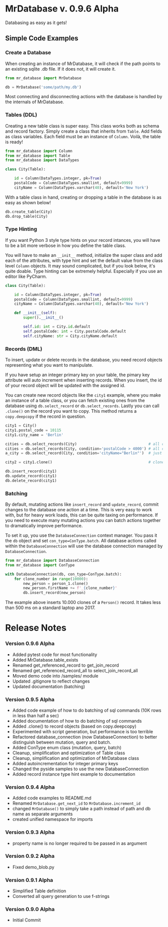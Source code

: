 # MrDatabase v. 0.9.6 Alpha
Databasing as easy as it gets!

## Simple Code Examples

### Create a Database

When creating an instance of MrDatabase, it will check if the path points to an existing sqlite .db file. If it does not, it will create it.

```python
from mr_database import MrDatabase

db = MrDatabase('some/path/my.db')
```

Most connecting and disconnecting actions with the database is handled by the internals of MrDatabase.

### Tables (DDL)

Creating a new table class is super easy. This class works both as schema and record factory. Simply create a class that inherits from ```Table```. Add fields as class variables. Each field must be an instance of ```Column```. Voilà, the table is ready!

```python
from mr_database import Column
from mr_database import Table
from mr_database import DataTypes

class City(Table):

    id = Column(DataTypes.integer, pk=True)
    postalCode = Column(DataTypes.smallint, default=9999)
    cityName = Column(DataTypes.varchar(40), default='New York')
```

With a table class in hand, creating or dropping a table in the database is as easy as shown below!

```python
db.create_table(City)
db.drop_table(City)
```

### Type Hinting

If you want Python 3 style type hints on your record intances, you will have to be a bit more verbose in how you define the table class.

You will have to make an ```__init__``` method, initialize the super class and add each of the attributes, with type hint and set the default value from the class level ```Column``` objects. It may sound complicated, but if you look below, it's quite doable. Type hinting can be extremely helpful. Especially if you use an editor like PyCharm.

```Python
class City(Table):

    id = Column(DataTypes.integer, pk=True)
    postalCode = Column(DataTypes.smallint, default=9999)
    cityName = Column(DataTypes.varchar(40), default='New York')

    def __init__(self):
        super().__init__()

        self.id: int = City.id.default
        self.postalCode: int = City.postalCode.default
        self.cityName: str = City.cityName.default
```

### Records (DML)
To insert, update or delete records in the database, you need record objects representing what you want to manipulate.

If you have setup an integer primary key on your table, the pimary key attribute will auto increment when inserting records. When you insert, the id of your record object will be updated with the assigned id.

You can create new record objects like the ```city1``` example, where you make an instance of a table class, or you can fetch existing ones from the database using ```db.select_record``` or ```db.select_records```. Lastly you can call ```.clone()``` on the record you want to copy. This method returns a ```copy.deepcopy``` if the record in question.

```python
city1 = City()
city1.postal_code = 10115
city1.city_name = 'Berlin'

cities = db.select_records(City)                                # all cities
cities = db.select_records(City, condition='postalCode > 4000') # all cities with a postal code > 4000
a_city = db.select_record(City, condition='cityName="Berlin"')  # just Berlin

city2 = city1.clone()                                           # clone (copy.deepcopy)

db.insert_record(city1)
db.update_record(city1)
db.delete_record(city1)
```

### Batching
By default, mutating actions like ```insert_record``` and ```update_record```, commit changes to the database one action at a time. This is very easy to work with, but for heavy work loads, this can be quite taxing on performance. If you need to execute many mutating actions you can batch actions together to dramatically improve performance.

To set it up, you use the ```DatabaseConnection``` context manager. You pass it the ```db``` object and set ```con_type=ConType.batch```. All database actions called within the ```DatabaseConnection``` will use the database connection managed by ```DatabaseConnection```.

```python
from mr_database import DatabaseConnection
from mr_database import ConType

with DatabaseConnection(db, con_type=ConType.batch):
    for clone_number in range(10000):
        new_person = person_1.clone()
        new_person.firstName += f'_{clone_number}'
        db.insert_record(new_person)
```

The example above inserts 10.000 clones of a ```Person()``` record. It takes less than 500 ms on a standard laptop ano 2017.


# Release Notes
### Version 0.9.6 Alpha
- Added pytest code for most functionality
- Added MrDatabase.table_exists
- Renamed get_referenced_record to get_join_record
- Renamed get_referenced_record_all to select_join_record_all
- Moved demo code into /samples/ module
- Updated .gitignore to reflect changes
- Updated documentation (batching)

### Version 0.9.5 Alpha
- Added code example of how to do batching of sql commands (10K rows in less than half a sec)
- Added documentation of how to do batching of sql commands
- Added .clone() to record objects (based on copy.deepcopy)
- Experimented with script generation, but performance is too terrible
- Refactored database_connection (now DatabaseConnection) to better distinguish between mutation, query and batch.
- Added ConType enum class (mutation, query, batch)
- Cleanup, simplification and optimization of Table class
- Cleanup, simplification and optimization of MrDatabase class
- Added autoincrementation for integer primary keys
- Changed the pyside samples to use the new DatabaseConnection
- Added record instance type hint example to documentation


### Version 0.9.4 Alpha
- Added code examples to README.md
- Renamed ```MrDatabase.get_next_id``` to ```MrDatabase.increment_id```
- changed ```MrDatabase()``` to simply take a path instead of path and db name as separate arguments
- created unified namespace for imports

### Version 0.9.3 Alpha
- property name is no longer required to be passed in as argument

### Version 0.9.2 Alpha
- Fixed demo_blob.py

### Version 0.9.1 Alpha
- Simplified Table definition
- Converted all query generation to use f-strings

### Version 0.9.0 Alpha
- Initial Commit

